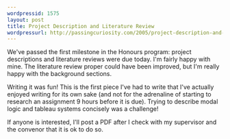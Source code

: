 ```yaml
---
wordpressid: 1575
layout: post
title: Project Description and Literature Review
wordpressurl: http://passingcuriosity.com/2005/project-description-and-literature-review/
---
```

We've passed the first milestone in the Honours program: project descriptions and literature reviews were due today. I'm fairly happy with mine. The literature review proper could have been improved, but I'm really happy with the background sections.

Writing it was fun! This is the first piece I've had to write that I've actually enjoyed writing for its own sake (and not for the adrenaline of starting to research an assignment 9 hours before it is due). Trying to describe modal logic and tableau systems concisely was a challenge!

If anyone is interested, I'll post a PDF after I check with my supervisor and the convenor that it is ok to do so.
